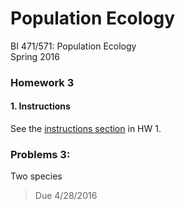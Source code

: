 # Population Ecology
BI 471/571:  Population Ecology     	
Spring 2016

### Homework 3

#### 1. Instructions
See the [instructions section](../hw1/hw1.md) in HW 1.

### Problems 3:
Two species

> Due 4/28/2016